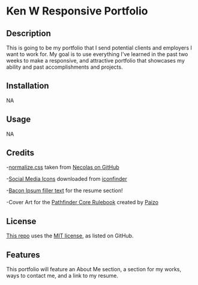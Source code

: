 # Ken W Responsive Portfolio
## Description

This is going to be my portfolio that I send potential clients and employers I want to work for. My goal is to use everything I've learned in the past two weeks to make a responsive, and attractive portfolio that showcases my ability and past accomplishments and projects.

## Installation

NA

## Usage

NA

## Credits

-[normalize.css](https://necolas.github.io/normalize.css/) taken from [Necolas on GitHub](https://github.com/necolas)

-[Social Media Icons](https://www.iconfinder.com/social-media-icons) downloaded from [iconfinder](https://www.iconfinder.com/)

-[Bacon Ipsum filler text](https://baconipsum.com/) for the resume section!

-Cover Art for the [Pathfinder Core Rulebook](https://paizo.com/products/btpy88yj?Pathfinder-Roleplaying-Game-Core-Rulebook) created by [Paizo](https://paizo.com/)

## License

[This repo](https://github.com/horizonbound0/Ken-W-Responsive-Portfolio) uses the [MIT license](https://github.com/git/git-scm.com/blob/main/MIT-LICENSE.txt), as listed on GitHub.

## Features

This portfolio will feature an About Me section, a section for my works, ways to contact me, and a link to my resume.
